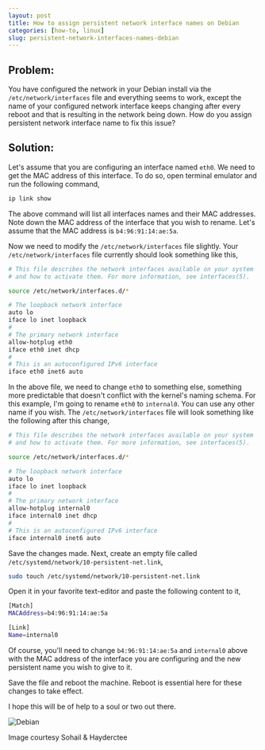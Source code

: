 ```yaml
---
layout: post
title: How to assign persistent network interface names on Debian 
categories: [how-to, linux]
slug: persistent-network-interfaces-names-debian
---
```


## Problem:

You have configured the network in your Debian install via the <code>/etc/network/interfaces</code> file and everything seems to work, except the name of your configured network interface keeps changing after every reboot and that is resulting in the network being down. How do you assign persistent network interface name to fix this issue?  
<!--more-->

## Solution:

Let's assume that you are configuring an interface named <code>eth0</code>. We need to get the MAC address of this interface. To do so, open terminal emulator and run the following command,  

```bash
ip link show
```

The above command will list all interfaces names and their MAC addresses. Note down the MAC address of the interface that you wish to rename. Let's assume that the MAC address is <code>b4:96:91:14:ae:5a</code>.  

Now we need to modify the <code>/etc/network/interfaces</code> file slightly. Your <code>/etc/network/interfaces</code> file currently should look something like this,     

```bash
# This file describes the network interfaces available on your system
# and how to activate them. For more information, see interfaces(5).

source /etc/network/interfaces.d/*

# The loopback network interface
auto lo
iface lo inet loopback
#
# The primary network interface
allow-hotplug eth0
iface eth0 inet dhcp
#
# This is an autoconfigured IPv6 interface
iface eth0 inet6 auto

```

In the above file, we need to change <code>eth0</code> to something else, something more predictable that doesn't conflict with the kernel's naming schema. For this example, I'm going to rename <code>eth0</code> to <code>internal0</code>. You can use any other name if you wish. The <code>/etc/network/interfaces</code> file will look something like the following after this change,  

```bash
# This file describes the network interfaces available on your system
# and how to activate them. For more information, see interfaces(5).

source /etc/network/interfaces.d/*

# The loopback network interface
auto lo
iface lo inet loopback
#
# The primary network interface
allow-hotplug internal0
iface internal0 inet dhcp
#
# This is an autoconfigured IPv6 interface
iface internal0 inet6 auto

```

Save the changes made. Next, create an empty file called <code>/etc/systemd/network/10-persistent-net.link</code>,  

```bash
sudo touch /etc/systemd/network/10-persistent-net.link
```

Open it in your favorite text-editor and paste the following content to it,  

```bash
[Match]
MACAddress=b4:96:91:14:ae:5a

[Link]
Name=internal0

```

Of course, you'll need to change <code>b4:96:91:14:ae:5a</code> and <code>internal0</code> above with the MAC address of the interface you are configuring and the new persistent name you wish to give to it.  

Save the file and reboot the machine. Reboot is essential here for these changes to take effect.  

I hope this will be of help to a soul or two out there.  

![Debian](https://raw.githubusercontent.com/hakerdefo/hakerdefo.github.io/main/assets/image/debian_wp.webp "Debian")  
<figcaption>Image courtesy Sohail & Hayderctee</figcaption>  
